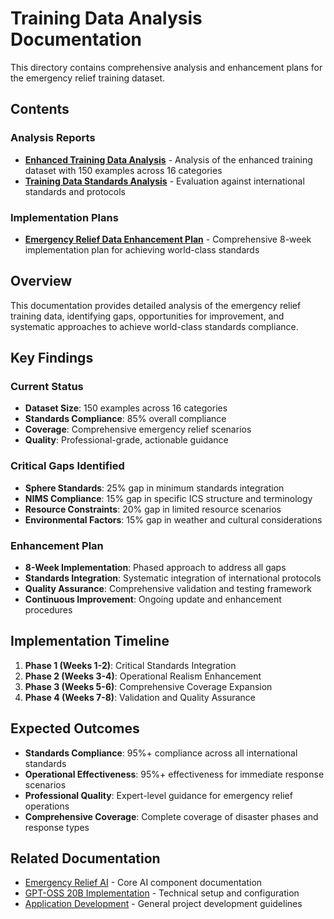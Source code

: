 # Training Data Analysis Documentation

This directory contains comprehensive analysis and enhancement plans for the emergency relief training dataset.

## Contents

### Analysis Reports

- **[Enhanced Training Data Analysis](enhanced-training-data-analysis.md)** - Analysis of the enhanced training dataset with 150 examples across 16 categories
- **[Training Data Standards Analysis](training-data-standards-analysis.md)** - Evaluation against international standards and protocols

### Implementation Plans

- **[Emergency Relief Data Enhancement Plan](emergency-relief-data-enhancement-plan.md)** - Comprehensive 8-week implementation plan for achieving world-class standards

## Overview

This documentation provides detailed analysis of the emergency relief training data, identifying gaps, opportunities for improvement, and systematic approaches to achieve world-class standards compliance.

## Key Findings

### Current Status

- **Dataset Size**: 150 examples across 16 categories
- **Standards Compliance**: 85% overall compliance
- **Coverage**: Comprehensive emergency relief scenarios
- **Quality**: Professional-grade, actionable guidance

### Critical Gaps Identified

- **Sphere Standards**: 25% gap in minimum standards integration
- **NIMS Compliance**: 15% gap in specific ICS structure and terminology
- **Resource Constraints**: 20% gap in limited resource scenarios
- **Environmental Factors**: 15% gap in weather and cultural considerations

### Enhancement Plan

- **8-Week Implementation**: Phased approach to address all gaps
- **Standards Integration**: Systematic integration of international protocols
- **Quality Assurance**: Comprehensive validation and testing framework
- **Continuous Improvement**: Ongoing update and enhancement procedures

## Implementation Timeline

1. **Phase 1 (Weeks 1-2)**: Critical Standards Integration
2. **Phase 2 (Weeks 3-4)**: Operational Realism Enhancement
3. **Phase 3 (Weeks 5-6)**: Comprehensive Coverage Expansion
4. **Phase 4 (Weeks 7-8)**: Validation and Quality Assurance

## Expected Outcomes

- **Standards Compliance**: 95%+ compliance across all international standards
- **Operational Effectiveness**: 95%+ effectiveness for immediate response scenarios
- **Professional Quality**: Expert-level guidance for emergency relief operations
- **Comprehensive Coverage**: Complete coverage of disaster phases and response types

## Related Documentation

- [Emergency Relief AI](../emergency-relief-ai/) - Core AI component documentation
- [GPT-OSS 20B Implementation](../gpt-oss-20b/) - Technical setup and configuration
- [Application Development](../application-development/) - General project development guidelines
